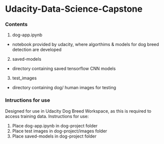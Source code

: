 # Udacity-Data-Science-Capstone



### Contents

1. dog-app.ipynb
- notebook provided by udacity, where algorthims & models for dog breed detection are developed
2. saved-models
- directory containing saved tensorflow CNN models
3. test_images
- directory containing dog/ human images for testing


### Intructions for use

Designed for use in Udacity Dog Breed Workspace, as this is required to access training data. Instructions for use:

1. Place dog-app.ipynb in dog-project folder
2. Place test images in dog-project/images folder
3. Place saved-models in dog-project folder


